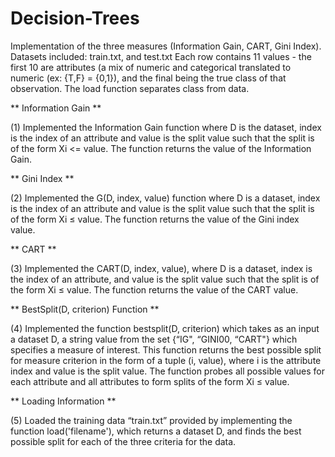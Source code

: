 # Decision-Trees
Implementation of the three measures (Information Gain, CART, Gini Index).
Datasets included: train.txt, and test.txt
Each row contains 11 values - the first 10 are attributes (a mix of numeric and categorical translated to numeric (ex: {T,F} = {0,1}), and the final being the true class of that observation. The load function separates class from data.

** Information Gain **

(1) Implemented the Information Gain function where D is the dataset, index is the index of an attribute and value is the split value such that the split is of the form Xi <= value. The function returns the value of the Information Gain.

** Gini Index **

(2) Implemented the G(D, index, value) function where D is a dataset, index is the index of an attribute and value is the split value such that the split is of the form Xi ≤ value. The function returns the value of the Gini index value.

** CART **

(3) Implemented the CART(D, index, value), where D is a dataset, index is the index of an attribute, and value is the split value such that the split is of the form Xi ≤ value. The function returns the value of the CART value.

** BestSplit(D, criterion) Function **

(4) Implemented the function bestsplit(D, criterion) which takes as an input a dataset D, a string
value from the set {“IG", “GINI00, “CART"} which specifies a measure of interest. This function returns the best possible split for measure criterion in the form of a tuple (i, value), where i is the attribute index and value is the split value. The function probes all possible values for each attribute and all attributes to form splits of the form Xi ≤ value.

** Loading Information **

(5) Loaded the training data “train.txt” provided by implementing the function load('filename'), which returns a dataset D, and finds the best possible split for each of the three criteria for the data.
